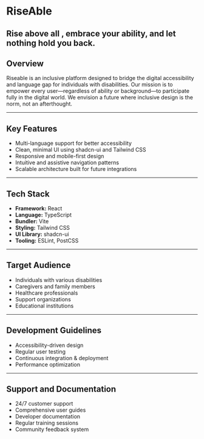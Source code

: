 # RiseAble
Rise above all , embrace your ability, and let nothing hold you back.
--- 
## Overview 

Riseable is an inclusive platform designed to bridge the digital accessibility and language gap for individuals with disabilities. Our mission is to empower every user—regardless of ability or background—to participate fully in the digital world. We envision a future where inclusive design is the norm, not an afterthought.

---
## Key Features 
- Multi-language support for better accessibility
- Clean, minimal UI using shadcn-ui and Tailwind CSS
- Responsive and mobile-first design
- Intuitive and assistive navigation patterns
- Scalable architecture built for future integrations
---
## Tech Stack 
- **Framework:** React
- **Language:** TypeScript
- **Bundler:** Vite
- **Styling:** Tailwind CSS
- **UI Library:** shadcn-ui
- **Tooling:** ESLint, PostCSS
---
## Target Audience 
- Individuals with various disabilities
- Caregivers and family members
- Healthcare professionals
- Support organizations
- Educational institutions
---
## Development Guidelines 
- Accessibility-driven design
- Regular user testing
- Continuous integration & deployment
- Performance optimization
---
## Support and Documentation 
- 24/7 customer support
- Comprehensive user guides
- Developer documentation
- Regular training sessions
- Community feedback system
